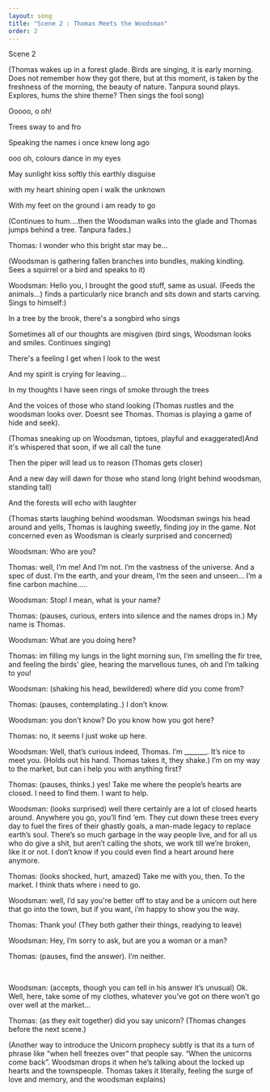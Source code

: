 ```yaml
---
layout: song
title: "Scene 2 : Thomas Meets the Woodsman"
order: 2
---
```

Scene 2



(Thomas wakes up in a forest glade. Birds are singing, it is early morning. Does not remember how they got there, but at this moment, is taken by the freshness of the morning, the beauty of nature. Tanpura sound plays. Explores, hums the shire theme? Then sings the fool song)



Ooooo, o oh!

Trees sway to and fro

Speaking the names i once knew long ago

ooo oh, colours dance in my eyes

May sunlight kiss softly this earthly disguise

with my heart shining open i walk the unknown 

With my feet on the ground i am ready to go



(Continues to hum....then the Woodsman walks into the glade and Thomas jumps behind a tree. Tanpura fades.)



Thomas: I wonder who this bright star may be...



(Woodsman is gathering fallen branches into bundles, making kindling. Sees a squirrel or a bird and speaks to it)



Woodsman: Hello you, I brought the good stuff, same as usual. (Feeds the animals...) finds a particularly nice branch and sits down and starts carving. Sings to himself:)



In a tree by the brook, there's a songbird who sings

Sometimes all of our thoughts are misgiven (bird sings, Woodsman looks and smiles. Continues singing)

There's a feeling I get when I look to the west

And my spirit is crying for leaving...

In my thoughts I have seen rings of smoke through the trees

And the voices of those who stand looking (Thomas rustles and the woodsman looks over. Doesnt see Thomas. Thomas is playing a game of hide and seek).



(Thomas sneaking up on Woodsman, tiptoes, playful and exaggerated)And it's whispered that soon, if we all call the tune

Then the piper will lead us to reason (Thomas gets closer)

And a new day will dawn for those who stand long (right behind woodsman, standing tall)

And the forests will echo with laughter



(Thomas starts laughing behind woodsman. Woodsman swings his head around and yells, Thomas is laughing sweetly, finding joy in the game. Not concerned even as Woodsman is clearly surprised and concerned)



Woodsman: Who are you?



Thomas: well, I’m me! And I’m not. I’m the vastness of the universe. And a spec of dust. I’m the earth, and your dream, I’m the seen and unseen... I’m a fine carbon machine.....



Woodsman: Stop! I mean, what is your name?



Thomas: (pauses, curious, enters into silence and the names drops in.) My name is Thomas.



Woodsman: What are you doing here?



Thomas: im filling my lungs in the light morning sun, I’m smelling the fir tree, and feeling the birds’ glee, hearing the marvellous tunes, oh and I’m talking to you!



Woodsman: (shaking his head, bewildered) where did you come from?



Thomas: (pauses, contemplating..) I don’t know. 



Woodsman: you don’t know? Do you know how you got here?



Thomas: no, it seems I just woke up here.  



Woodsman: Well, that’s curious indeed, Thomas. I’m \_\_\_\_\_\__. It’s nice to meet you. (Holds out his hand. Thomas takes it, they shake.) I’m on my way to the market, but can i help you with anything first? 



Thomas: (pauses, thinks.) yes! Take me where the people’s hearts are closed. I need to find them. I want to help. 



Woodsman: (looks surprised) well there certainly are a lot of closed hearts around. Anywhere you go, you’ll find ‘em. They cut down these trees every day to fuel the fires of their ghastly goals, a man-made legacy to replace earth’s soul. There’s so much garbage in the way people live, and for all us who do give a shit, but aren’t calling the shots, we work till we’re broken, like it or not. I don’t know if you could even find a heart around here anymore.



Thomas: (looks shocked, hurt, amazed) Take me with you, then. To the market. I think thats where i need to go.



Woodsman: well, I’d say you're better off to stay and be a unicorn out here that go into the town, but if you want, i’m happy to show you the way. 



Thomas: Thank you! (They both gather their things, readying to leave) 



Woodsman: Hey, I’m sorry to ask, but are you a woman or a man?



Thomas: (pauses, find the answer). I’m neither. 

 

Woodsman: (accepts, though you can tell in his answer it’s unusual) Ok. Well, here, take some of my clothes, whatever you’ve got on there won’t go over well at the market... 



Thomas: (as they exit together) did you say unicorn? (Thomas changes before the next scene.)



(Another way to introduce the Unicorn prophecy subtly is that its a turn of phrase like “when hell freezes over” that people say. “When the unicorns come back”. Woodsman drops it when he’s talking about the locked up hearts and the townspeople. Thomas takes it literally, feeling the surge of love and memory, and the woodsman explains)